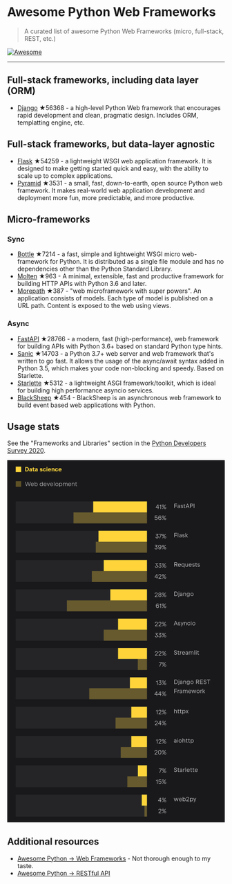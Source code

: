 # Awesome Python Web Frameworks


> A curated list of awesome Python Web Frameworks (micro, full-stack, REST, etc.)


[![Awesome](https://awesome.re/badge.svg)](https://awesome.re)

---

## Full-stack frameworks, including data layer (ORM)


- [Django](https://github.com/django/django) ★56368 - a high-level Python Web framework that encourages rapid development and clean, pragmatic design. Includes ORM, templatting engine, etc.


## Full-stack frameworks, but data-layer agnostic

- [Flask](https://github.com/pallets/flask) ★54259 - a lightweight WSGI web application framework. It is designed to make getting started quick and easy, with the ability to scale up to complex applications.
- [Pyramid](https://github.com/Pylons/pyramid) ★3531 - a small, fast, down-to-earth, open source Python web framework. It makes real-world web application development and deployment more fun, more predictable, and more productive.


## Micro-frameworks

### Sync

- [Bottle](https://github.com/bottlepy/bottle) ★7214 - a fast, simple and lightweight WSGI micro web-framework for Python. It is distributed as a single file module and has no dependencies other than the Python Standard Library.
- [Molten](https://github.com/Bogdanp/molten) ★963 - A minimal, extensible, fast and productive framework for building HTTP APIs with Python 3.6 and later.
- [Morepath](https://github.com/morepath/morepath) ★387 - "web microframework with super powers". An application consists of models. Each type of model is published on a URL path. Content is exposed to the web using views.


### Async

- [FastAPI](https://github.com/tiangolo/fastapi) ★28766 - a modern, fast (high-performance), web framework for building APIs with Python 3.6+ based on standard Python type hints.
- [Sanic](https://github.com/sanic-org/sanic) ★14703 - a Python 3.7+ web server and web framework that's written to go fast. It allows the usage of the async/await syntax added in Python 3.5, which makes your code non-blocking and speedy. Based on Starlette.
- [Starlette](https://github.com/encode/starlette) ★5312 - a lightweight ASGI framework/toolkit, which is ideal for building high performance asyncio services.
- [BlackSheep](https://github.com/Neoteroi/BlackSheep) ★454 - BlackSheep is an asynchronous web framework to build event based web applications with Python.


## Usage stats

See the "Frameworks and Libraries" section in the [Python Developers Survey 2020](https://www.jetbrains.com/lp/python-developers-survey-2020/).


![Stats](https://raw.githubusercontent.com/sfermigier/awesome-python-web-frameworks/main/python-web-frameworks-usage.png)



## Additional resources

- [Awesome Python -> Web Frameworks](https://github.com/vinta/awesome-python#web-frameworks) - Not thorough enough to my taste.
- [Awesome Python -> RESTful API](https://github.com/vinta/awesome-python#restful-api)

